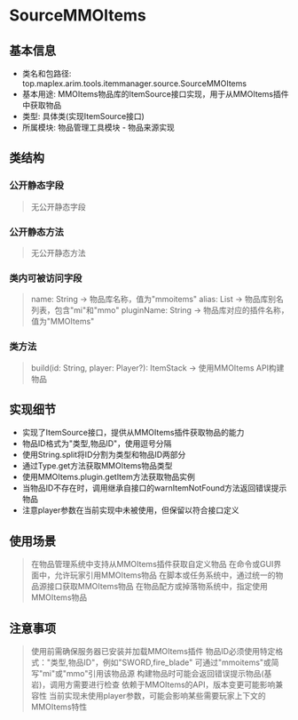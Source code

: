 # SourceMMOItems

## 基本信息
- 类名和包路径: top.maplex.arim.tools.itemmanager.source.SourceMMOItems
- 基本用途: MMOItems物品库的ItemSource接口实现，用于从MMOItems插件中获取物品
- 类型: 具体类(实现ItemSource接口)
- 所属模块: 物品管理工具模块 - 物品来源实现

## 类结构

### 公开静态字段
> 无公开静态字段

### 公开静态方法
> 无公开静态方法

### 类内可被访问字段
> name: String -> 物品库名称，值为"mmoitems"
> alias: List<String> -> 物品库别名列表，包含"mi"和"mmo"
> pluginName: String -> 物品库对应的插件名称，值为"MMOItems"

### 类方法
> build(id: String, player: Player?): ItemStack -> 使用MMOItems API构建物品

## 实现细节
- 实现了ItemSource接口，提供从MMOItems插件获取物品的能力
- 物品ID格式为"类型,物品ID"，使用逗号分隔
- 使用String.split将ID分割为类型和物品ID两部分
- 通过Type.get方法获取MMOItems物品类型
- 使用MMOItems.plugin.getItem方法获取物品实例
- 当物品ID不存在时，调用继承自接口的warnItemNotFound方法返回错误提示物品
- 注意player参数在当前实现中未被使用，但保留以符合接口定义

## 使用场景
> 在物品管理系统中支持从MMOItems插件获取自定义物品
> 在命令或GUI界面中，允许玩家引用MMOItems物品
> 在脚本或任务系统中，通过统一的物品源接口获取MMOItems物品
> 在物品配方或掉落物系统中，指定使用MMOItems物品

## 注意事项
> 使用前需确保服务器已安装并加载MMOItems插件
> 物品ID必须使用特定格式："类型,物品ID"，例如"SWORD,fire_blade"
> 可通过"mmoitems"或简写"mi"或"mmo"引用该物品源
> 构建物品时可能会返回错误提示物品(基岩)，调用方需要进行检查
> 依赖于MMOItems的API，版本变更可能影响兼容性
> 当前实现未使用player参数，可能会影响某些需要玩家上下文的MMOItems特性
